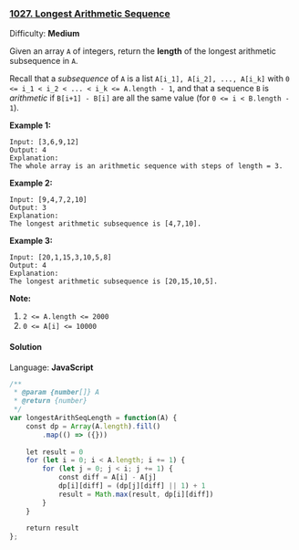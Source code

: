 ### [1027\. Longest Arithmetic Sequence](https://leetcode.com/problems/longest-arithmetic-sequence/)

Difficulty: **Medium**


Given an array `A` of integers, return the **length** of the longest arithmetic subsequence in `A`.

Recall that a _subsequence_ of `A` is a list `A[i_1], A[i_2], ..., A[i_k]` with `0 <= i_1 < i_2 < ... < i_k <= A.length - 1`, and that a sequence `B` is _arithmetic_ if `B[i+1] - B[i]` are all the same value (for `0 <= i < B.length - 1`).

**Example 1:**

```
Input: [3,6,9,12]
Output: 4
Explanation: 
The whole array is an arithmetic sequence with steps of length = 3.
```


**Example 2:**

```
Input: [9,4,7,2,10]
Output: 3
Explanation: 
The longest arithmetic subsequence is [4,7,10].
```


**Example 3:**

```
Input: [20,1,15,3,10,5,8]
Output: 4
Explanation: 
The longest arithmetic subsequence is [20,15,10,5].
```


**Note:**

1.  `2 <= A.length <= 2000`
2.  `0 <= A[i] <= 10000`


#### Solution

Language: **JavaScript**

```javascript
/**
 * @param {number[]} A
 * @return {number}
 */
var longestArithSeqLength = function(A) {
    const dp = Array(A.length).fill()
        .map(() => ({}))
    
    let result = 0
    for (let i = 0; i < A.length; i += 1) {
        for (let j = 0; j < i; j += 1) {
            const diff = A[i] - A[j]
            dp[i][diff] = (dp[j][diff] || 1) + 1
            result = Math.max(result, dp[i][diff])
        }
    }
    
    return result
};
```